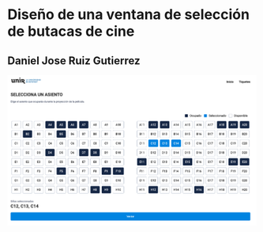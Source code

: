 Diseño de una ventana de selección de butacas de cine
==============================
## Daniel Jose Ruiz Gutierrez

![Captura de pantalla 2024-04-21 a la(s) 1.55.15 p. m..png](Captura%20de%20pantalla%202024-04-21%20a%20la%28s%29%201.55.15%E2%80%AFp.%C2%A0m..png)
